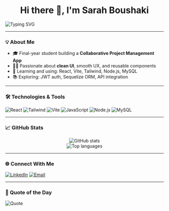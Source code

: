 <h1 align="center">Hi there 👋, I'm Sarah Boushaki</h1>

<img src="https://readme-typing-svg.herokuapp.com?font=Fira+Code&duration=3000&pause=1000&color=4A90E2&center=true&vCenter=true&width=435&lines=Front-end+Developer;React+%7C+Tailwind+CSS+%7C+JavaScript+lover;Always+learning+something+new!" alt="Typing SVG" />

---

### 💡 About Me

- 🎓 Final-year student building a **Collaborative Project Management App**
- 👩‍💻 Passionate about **clean UI**, smooth UX, and reusable components
- 🚀 Learning and using: React, Vite, Tailwind, Node.js, MySQL
- 📚 Exploring: JWT auth, Sequelize ORM, API integration

---

### 🛠️ Technologies & Tools

![React](https://img.shields.io/badge/-React-20232A?logo=react)
![Tailwind](https://img.shields.io/badge/-TailwindCSS-06B6D4?logo=tailwind-css&logoColor=white)
![Vite](https://img.shields.io/badge/-Vite-646CFF?logo=vite&logoColor=white)
![JavaScript](https://img.shields.io/badge/-JavaScript-F7DF1E?logo=javascript&logoColor=black)
![Node.js](https://img.shields.io/badge/-Node.js-339933?logo=node.js)
![MySQL](https://img.shields.io/badge/-MySQL-4479A1?logo=mysql)

---

### 📈 GitHub Stats

<p align="center">
  <img src="https://github-readme-stats.vercel.app/api?username=sarahboushaki&show_icons=true&theme=tokyonight" alt="GitHub stats" />
  <br />
  <img src="https://github-readme-stats.vercel.app/api/top-langs/?username=sarahboushaki&layout=compact&theme=tokyonight" alt="Top languages" />
</p>

---

### 🌐 Connect With Me

[![LinkedIn](https://img.shields.io/badge/-LinkedIn-blue?logo=linkedin&style=flat)](https://linkedin.com/in/your-link)
[![Email](https://img.shields.io/badge/-Email-EA4335?logo=gmail&logoColor=white)](mailto:youremail@example.com)

---

### 💬 Quote of the Day

![Quote](https://quotes-github-readme.vercel.app/api)


